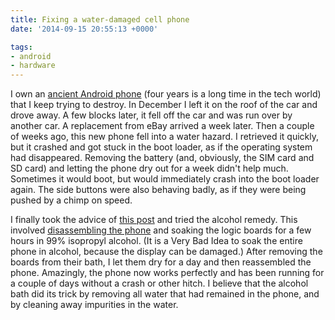 ```yaml
---
title: Fixing a water-damaged cell phone
date: '2014-09-15 20:55:13 +0000'

tags:
- android
- hardware
---
```

I own an [ancient Android phone](https://en.wikipedia.org/wiki/Nexus_One) (four years is a long time in the tech world) that I keep trying to destroy.  In December I left it on the roof of the car and drove away.  A few blocks later, it fell off the car and was run over by another car.  A replacement from eBay arrived a week later.  Then a couple of weeks ago, this new phone fell into a water hazard.  I retrieved it quickly, but it crashed and got stuck in the boot loader, as if the operating system had disappeared.  Removing the battery (and, obviously, the SIM card and SD card) and letting the phone dry out for a week didn't help much.  Sometimes it would boot, but would immediately crash into the boot loader again.  The side buttons were also behaving badly, as if they were being pushed by a chimp on speed.

I finally took the advice of [this post](http://forum.xda-developers.com/showthread.php?t=1058655) and tried the alcohol remedy.  This involved [disassembling the phone](https://www.ifixit.com/Guide/Nexus+One+Motherboards+Replacement/8018) and soaking the logic boards for a few hours in 99% isopropyl alcohol.  (It is a Very Bad Idea to soak the entire phone in alcohol, because the display can be damaged.)  After removing the boards from their bath, I let them dry for a day and then reassembled the phone.  Amazingly, the phone now works perfectly and has been running for a couple of days without a crash or other hitch.  I believe that the alcohol bath did its trick by removing all water that had remained in the phone, and by cleaning away impurities in the water.
